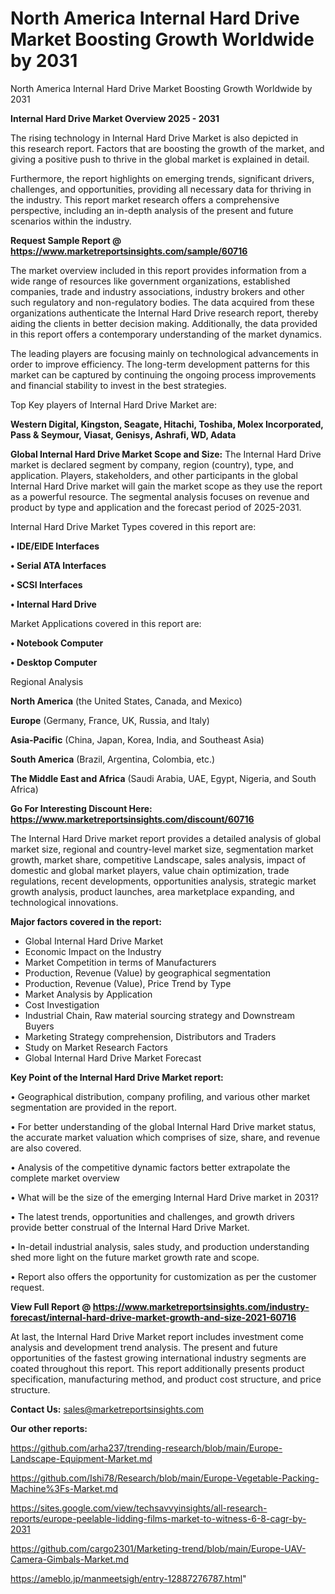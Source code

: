 # North America Internal Hard Drive Market Boosting Growth Worldwide by 2031
 North America Internal Hard Drive Market Boosting Growth Worldwide by 2031

<Strong> Internal Hard Drive Market Overview 2025 - 2031</strong>

The rising technology in Internal Hard Drive Market is also depicted in this research report. Factors that are boosting the growth of the market, and giving a positive push to thrive in the global market is explained in detail.

Furthermore, the report highlights on emerging trends, significant drivers, challenges, and opportunities, providing all necessary data for thriving in the industry. This report market research offers a comprehensive perspective, including an in-depth analysis of the present and future scenarios within the industry.

<strong>Request Sample Report @ <a href=https://www.marketreportsinsights.com/sample/60716>https://www.marketreportsinsights.com/sample/60716</a></strong>

The market overview included in this report provides information from a wide range of resources like government organizations, established companies, trade and industry associations, industry brokers and other such regulatory and non-regulatory bodies. The data acquired from these organizations authenticate the Internal Hard Drive research report, thereby aiding the clients in better decision making. Additionally, the data provided in this report offers a contemporary understanding of the market dynamics.

The leading players are focusing mainly on technological advancements in order to improve efficiency. The long-term development patterns for this market can be captured by continuing the ongoing process improvements and financial stability to invest in the best strategies.

Top Key players of Internal Hard Drive Market are:

<strong>Western Digital, Kingston, Seagate, Hitachi, Toshiba, Molex Incorporated, Pass & Seymour, Viasat, Genisys, Ashrafi, WD, Adata</strong>

<strong><b>Global Internal Hard Drive Market Scope and Size:</b></strong>
The Internal Hard Drive market is declared segment by company, region (country), type, and application. Players, stakeholders, and other participants in the global Internal Hard Drive market will gain the market scope as they use the report as a powerful resource. The segmental analysis focuses on revenue and product by type and application and the forecast period of 2025-2031.

Internal Hard Drive Market Types covered in this report are:

<strong>• IDE/EIDE Interfaces

• Serial ATA Interfaces

• SCSI Interfaces

• Internal Hard Drive</strong>

Market Applications covered in this report are:

<strong>• Notebook Computer

• Desktop Computer</strong> 

Regional Analysis

<strong>North America</strong> (the United States, Canada, and Mexico)

<strong>Europe</strong> (Germany, France, UK, Russia, and Italy)

<strong>Asia-Pacific</strong> (China, Japan, Korea, India, and Southeast Asia)

<strong>South America</strong> (Brazil, Argentina, Colombia, etc.)

<strong>The Middle East and Africa</strong> (Saudi Arabia, UAE, Egypt, Nigeria, and South Africa)

<strong>Go For Interesting Discount Here: <a href=https://www.marketreportsinsights.com/discount/60716>https://www.marketreportsinsights.com/discount/60716</a></strong>

The Internal Hard Drive market report provides a detailed analysis of global market size, regional and country-level market size, segmentation market growth, market share, competitive Landscape, sales analysis, impact of domestic and global market players, value chain optimization, trade regulations, recent developments, opportunities analysis, strategic market growth analysis, product launches, area marketplace expanding, and technological innovations.

<strong><b>Major factors covered in the report:</b></strong>
<ul>
  <li>Global Internal Hard Drive Market </li>
  <li>Economic Impact on the Industry</li>
  <li>Market Competition in terms of Manufacturers</li>
  <li>Production, Revenue (Value) by geographical segmentation</li>
  <li>Production, Revenue (Value), Price Trend by Type</li>
  <li>Market Analysis by Application</li>
  <li>Cost Investigation</li>
  <li>Industrial Chain, Raw material sourcing strategy and Downstream Buyers</li>
  <li>Marketing Strategy comprehension, Distributors and Traders</li>
  <li>Study on Market Research Factors</li>
  <li>Global Internal Hard Drive Market Forecast</li>
</ul>

<strong><b>Key Point of the Internal Hard Drive Market report:</b></strong>

• Geographical distribution, company profiling, and various other market segmentation are provided in the report.

• For better understanding of the global Internal Hard Drive market status, the accurate market valuation which comprises of size, share, and revenue are also covered.

• Analysis of the competitive dynamic factors better extrapolate the complete market overview

• What will be the size of the emerging Internal Hard Drive market in 2031?

• The latest trends, opportunities and challenges, and growth drivers provide better construal of the Internal Hard Drive Market.

• In-detail industrial analysis, sales study, and production understanding shed more light on the future market growth rate and scope.

• Report also offers the opportunity for customization as per the customer request.

<strong><b>View Full Report @ <a href=https://www.marketreportsinsights.com/industry-forecast/internal-hard-drive-market-growth-and-size-2021-60716>https://www.marketreportsinsights.com/industry-forecast/internal-hard-drive-market-growth-and-size-2021-60716</a></b></strong>


At last, the Internal Hard Drive Market report includes investment come analysis and development trend analysis. The present and future opportunities of the fastest growing international industry segments are coated throughout this report. This report additionally presents product specification, manufacturing method, and product cost structure, and price structure.

<strong>Contact Us:</strong>
sales@marketreportsinsights.com

<strong>Our other reports:</strong>

<a href=https://github.com/arha237/trending-research/blob/main/Europe-Landscape-Equipment-Market.md>https://github.com/arha237/trending-research/blob/main/Europe-Landscape-Equipment-Market.md</a>

<a href=https://github.com/Ishi78/Research/blob/main/Europe-Vegetable-Packing-Machine%3Fs-Market.md>https://github.com/Ishi78/Research/blob/main/Europe-Vegetable-Packing-Machine%3Fs-Market.md</a>

<a href=https://sites.google.com/view/techsavvyinsights/all-research-reports/europe-peelable-lidding-films-market-to-witness-6-8-cagr-by-2031>https://sites.google.com/view/techsavvyinsights/all-research-reports/europe-peelable-lidding-films-market-to-witness-6-8-cagr-by-2031</a>

<a href=https://github.com/cargo2301/Marketing-trend/blob/main/Europe-UAV-Camera-Gimbals-Market.md>https://github.com/cargo2301/Marketing-trend/blob/main/Europe-UAV-Camera-Gimbals-Market.md</a>

<a href=https://ameblo.jp/manmeetsigh/entry-12887276787.html>https://ameblo.jp/manmeetsigh/entry-12887276787.html</a>"
